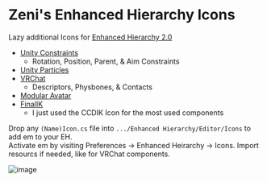 # Zeni's Enhanced Hierarchy Icons
Lazy additional Icons for [Enhanced Hierarchy 2.0](https://assetstore.unity.com/packages/tools/utilities/enhanced-hierarchy-2-0-44322)

- [Unity Constraints](https://docs.unity3d.com/Manual/Constraints.html)
  - Rotation, Position, Parent, & Aim Constraints
- [Unity Particles](https://docs.unity3d.com/ScriptReference/ParticleSystem.html)
- [VRChat](https://vrchat.com/home/worlds)
  - Descriptors, Physbones, & Contacts
- [Modular Avatar](https://github.com/bdunderscore/modular-avatar)
- [FinalIK](https://assetstore.unity.com/packages/tools/animation/final-ik-14290)
  - I just used the CCDIK Icon for the most used components

Drop any `(Name)Icon.cs` file into `.../Enhanced Hierarchy/Editor/Icons` to add em to your EH. <br>
Activate em by visiting Preferences -> Enhanced Heirarchy -> Icons.
Import resourcs if needed, like for VRChat components.

![image](https://github.com/ZenithVal/Zeni-Enhanced-Hierarchy-Icons/assets/88603991/b06a4bdf-3db5-44d3-9605-f62286a7c3d6)
